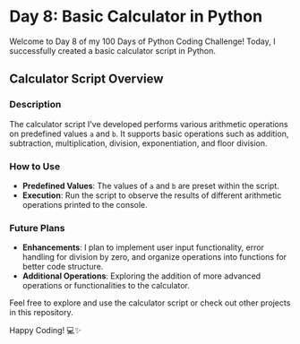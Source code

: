 # Day 8: Basic Calculator in Python

Welcome to Day 8 of my 100 Days of Python Coding Challenge! Today, I successfully created a basic calculator script in Python.

## Calculator Script Overview

### Description
The calculator script I've developed performs various arithmetic operations on predefined values `a` and `b`. It supports basic operations such as addition, subtraction, multiplication, division, exponentiation, and floor division.

### How to Use
- **Predefined Values**: The values of `a` and `b` are preset within the script.
- **Execution**: Run the script to observe the results of different arithmetic operations printed to the console.

### Future Plans
- **Enhancements**: I plan to implement user input functionality, error handling for division by zero, and organize operations into functions for better code structure.
- **Additional Operations**: Exploring the addition of more advanced operations or functionalities to the calculator.

Feel free to explore and use the calculator script or check out other projects in this repository.

Happy Coding! 💻✨
